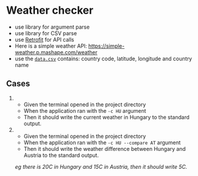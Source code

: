 # Weather checker

 - use library for argument parse
 - use library for CSV parse
 - use [Retrofit](square.github.io/retrofit/) for API calls
 - Here is a simple weather API: https://simple-weather.p.mashape.com/weather
 - use the [`data.csv`](data.csv) contains: country code, latitude, longitude and country name


## Cases

1.
     - Given the terminal opened in the project directory
     - When the application ran with the `-c HU` argument
     - Then it should write the current weather in Hungary to the standard output.

2.
    - Given the terminal opened in the project directory
    - When the application ran with the `-c HU --compare AT` argument
    - Then it should write the weather difference between Hungary and Austria to the standard output.

    *eg there is 20C in Hungary and 15C in Austria, then it should write 5C.*
